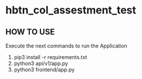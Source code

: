 # hbtn_col_assestment_test

## HOW TO USE

Execute the next commands to run the Application

1. pip3 install -r requirements.txt
2. python3 api/v1/app.py
3. python3 frontend/app.py